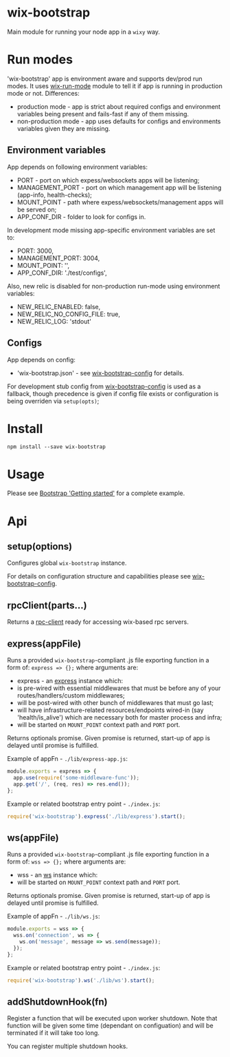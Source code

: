# wix-bootstrap

Main module for running your node app in a `wixy` way.

# Run modes

'wix-bootstrap' app is environment aware and supports dev/prod run modes. It uses [wix-run-mode](../../utils/wix-run-mode) module to tell it if app is running in production mode or not. Differences:
 - production mode - app is strict about required configs and environment variables being present and fails-fast if any of them missing.
 - non-production mode - app uses defaults for configs and environments variables given they are missing.

## Environment variables

App depends on following environment variables:
 - PORT - port on which expess/websockets apps will be listening;
 - MANAGEMENT_PORT - port on which management app will be listening (app-info, health-checks); 
 - MOUNT_POINT - path where expess/websockets/management apps will be served on;
 - APP_CONF_DIR - folder to look for configs in.

In development mode missing app-specific environment variables are set to:
 - PORT: 3000,
 - MANAGEMENT_PORT: 3004,
 - MOUNT_POINT: '',
 - APP_CONF_DIR: './test/configs',

Also, new relic is disabled for non-production run-mode using environment variables:
 - NEW_RELIC_ENABLED: false,
 - NEW_RELIC_NO_CONFIG_FILE: true,
 - NEW_RELIC_LOG: 'stdout'

## Configs

App depends on config:
 - 'wix-bootstrap.json' - see [wix-bootstrap-config](../wix-bootstrap-config) for details.

For development stub config from [wix-bootstrap-config](../wix-bootstrap-config) is used as a fallback, though precedence is given if config file exists or configuration is being overriden via `setup(opts)`;

# Install

```
npm install --save wix-bootstrap
```

# Usage

Please see [Bootstrap 'Getting started'](../#getting-started) for a complete example.

# Api

## setup(options)
Configures global `wix-bootstrap` instance. 

For details on configuration structure and capabilities please see [wix-bootstrap-config](../wix-bootstrap-config).

## rpcClient(parts...)
Returns a [rpc-client](/rpc/json-rpc-client) ready for accessing wix-based rpc servers.

## express(appFile)
Runs a provided `wix-bootstrap`-compliant .js file exporting function in a form of: `express => {};` where arguments are:
 - express - an [express](http://expressjs.com/en/index.html) instance which:
  - is pre-wired with essential middlewares that must be before any of your routes/handlers/custom middlewares;
  - will be post-wired with other bunch of middlewares that must go last;
  - will have infrastructure-related resources/endpoints wired-in (say 'health/is_alive') which are necessary both for master process and infra;
  - will be started on `MOUNT_POINT` context path and `PORT` port.

Returns optionals promise. Given promise is returned, start-up of app is delayed until promise is fulfilled.

Example of appFn - `./lib/express-app.js`:

```js
module.exports = express => {
  app.use(require('some-middleware-func'));
  app.get('/', (req, res) => res.end());  
};
```

Example or related bootstrap entry point - `./index.js`:

```js
require('wix-bootstrap').express('./lib/express').start();
```

## ws(appFile)
Runs a provided `wix-bootstrap`-compliant .js file exporting function in a form of: `wss => {};` where arguments are:
 - wss - an [ws](https://www.npmjs.com/package/ws) instance which:
  - will be started on `MOUNT_POINT` context path and `PORT` port.

Returns optionals promise. Given promise is returned, start-up of app is delayed until promise is fulfilled.

Example of appFn - `./lib/ws.js`:

```js
module.exports = wss => {
  wss.on('connection', ws => {
    ws.on('message', message => ws.send(message));
  });
};
```

Example or related bootstrap entry point - `./index.js`:

```js
require('wix-bootstrap').ws('./lib/ws').start();
```

## addShutdownHook(fn)
Register a function that will be executed upon worker shutdown. Note that function will be given some time (dependant on configuation) and will be terminated if it will take too long. 

You can register multiple shutdown hooks.